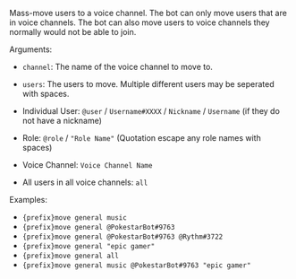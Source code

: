 Mass-move users to a voice channel. The bot can only move users that are in voice channels. The bot can also move users to voice channels they normally would not be able to join.

Arguments:
* `channel`: The name of the voice channel to move to.
* `users`: The users to move. Multiple different users may be seperated with spaces.

* Individual User: `@user` / `Username#XXXX` / `Nickname` / `Username` (if they do not have a nickname)
* Role: `@role` / `"Role Name"` (Quotation escape any role names with spaces)
* Voice Channel: `Voice Channel Name`
* All users in all voice channels: `all`

Examples:
* `{prefix}move general music`
* `{prefix}move general @PokestarBot#9763`
* `{prefix}move general @PokestarBot#9763 @Rythm#3722`
* `{prefix}move general "epic gamer"`
* `{prefix}move general all`
* `{prefix}move general music @PokestarBot#9763 "epic gamer"`
